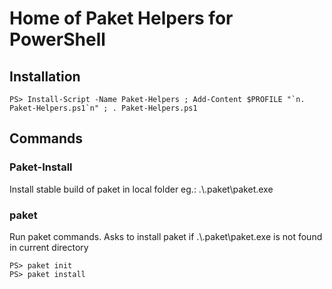 # Home of Paket Helpers for PowerShell

## Installation

    PS> Install-Script -Name Paket-Helpers ; Add-Content $PROFILE "`n. Paket-Helpers.ps1`n" ; . Paket-Helpers.ps1

## Commands

### Paket-Install

Install stable build of paket in local folder eg.: .\\.paket\paket.exe

### paket

Run paket commands. Asks to install paket if .\\.paket\paket.exe is not found in current directory

    PS> paket init
    PS> paket install

